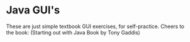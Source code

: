 # Java GUI's

These are just simple textbook GUI exercises, for self-practice.
Cheers to the book: (Starting out with Java
Book by Tony Gaddis)

